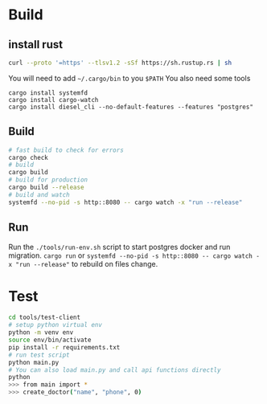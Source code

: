 # Build

## install rust

```bash
curl --proto '=https' --tlsv1.2 -sSf https://sh.rustup.rs | sh
```

You will need to add `~/.cargo/bin` to you `$PATH`
You also need some tools

```
cargo install systemfd
cargo install cargo-watch
cargo install diesel_cli --no-default-features --features "postgres"
```

## Build

```bash
# fast build to check for errors
cargo check
# build
cargo build
# build for production
cargo build --release
# build and watch
systemfd --no-pid -s http::8080 -- cargo watch -x "run --release"
```

## Run

Run the `./tools/run-env.sh` script to start postgres docker and run migration.
`cargo run` or `systemfd --no-pid -s http::8080 -- cargo watch -x "run --release"` to rebuild on files change.

# Test

```bash
cd tools/test-client
# setup python virtual env
python -m venv env
source env/bin/activate
pip install -r requirements.txt
# run test script
python main.py
# You can also load main.py and call api functions directly
python
>>> from main import *
>>> create_doctor("name", "phone", 0)
```
